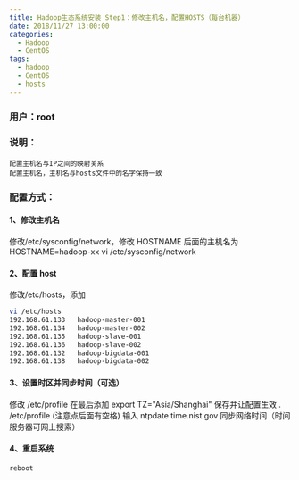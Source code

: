 ```yaml
---
title: Hadoop生态系统安装 Step1：修改主机名，配置HOSTS（每台机器）
date: 2018/11/27 13:00:00
categories:
  - Hadoop
  - CentOS
tags:
  - hadoop
  - CentOS
  - hosts
---
```


<!--more-->

### 用户：root

### 说明：

    配置主机名与IP之间的映射关系
    配置主机名，主机名与hosts文件中的名字保持一致

### 配置方式：

#### 1、修改主机名

修改/etc/sysconfig/network，修改 HOSTNAME 后面的主机名为 HOSTNAME=hadoop-xx
vi /etc/sysconfig/network

#### 2、配置 host

修改/etc/hosts，添加

```bash
vi /etc/hosts
192.168.61.133   hadoop-master-001
192.168.61.134   hadoop-master-002
192.168.61.135   hadoop-slave-001
192.168.61.136   hadoop-slave-002
192.168.61.132   hadoop-bigdata-001
192.168.61.138   hadoop-bigdata-002
```

#### 3、设置时区并同步时间（可选）

修改 /etc/profile 在最后添加
export TZ="Asia/Shanghai"
保存并让配置生效 . /etc/profile (注意点后面有空格)
输入 ntpdate time.nist.gov 同步网络时间（时间服务器可网上搜索）

#### 4、重启系统

```bash
reboot
```

